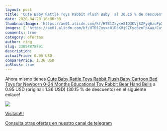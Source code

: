 ```yaml
---
layout: post
title: 'Cute Baby Rattle Toys Rabbit Plush Baby  al 30.15 % de descuento'
date: 2020-04-20 16:06:30
thumbnailImage: 'https://ae01.alicdn.com/kf/HTB1Zxyxe81D3KVjSZFyq6zuFpXaa/Cute-Baby-Rattle-Toys-Rabbit-Plush-Baby-Cartoon-Bed-Toys-for-Newborn-0-24-Months-Educational.jpg_350x350._SL200_.jpg'
images: [ 'https://ae01.alicdn.com/kf/HTB1Zxyxe81D3KVjSZFyq6zuFpXaa/Cute-Baby-Rattle-Toys-Rabbit-Plush-Baby-Cartoon-Bed-Toys-for-Newborn-0-24-Months-Educational.jpg_350x350._SL200_.jpg' ]
comments: true
category: ofertas
author: ring
slug: 33054878791
description:
actualPrice: 0.95 USD
comparePrice: 1.36 USD
inStock: true
---
```


Ahora mismo tienes [Cute Baby Rattle Toys Rabbit Plush Baby Cartoon Bed Toys for Newborn 0-24 Months Educational Toy Rabbit Bear Hand Bells](https://www.amazon.com/dp/33054878791/?tag=redken08-20) a 0.95 USD (original: 1.36 USD) (30.15 %  de descuento) en el siguiente enlace!

[![](https://ae01.alicdn.com/kf/HTB1Zxyxe81D3KVjSZFyq6zuFpXaa/Cute-Baby-Rattle-Toys-Rabbit-Plush-Baby-Cartoon-Bed-Toys-for-Newborn-0-24-Months-Educational.jpg_350x350._SL200_.jpg)](https://www.amazon.com/dp/33054878791/?tag=redken08-20)

[Visítala!!!](https://www.amazon.com/dp/33054878791/?tag=redken08-20)

[Consulta otras ofertas en nuestro canal de telegram](https://t.me/s/ofertas25)
